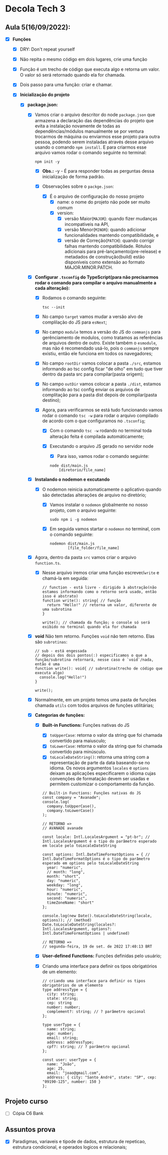 # Decola Tech 3

## Aula 5(16/09/2022):

- [x] **Funções**
  - [x] DRY: Don't repeat yourself
  - [x] Não repita o mesmo código em dois lugares, crie uma função
  - [x] Função é um trecho de código que executa algo e retorna um valor. O valor só será retornado quando ela for chamada. 
  - [x] Dois passo para uma função: criar e chamar.

  - [x] **Inicialização do projeto**
    - [x] **package.json:**
      - [x] Vamos criar o arquivo descritor do node `package.json` que armazena a declaração das dependências do projeto que evita a instalação novamente de todas as dependências/módulos manualmente se por ventura trocarmos de máquina ou enviarmos esse projeto para outra pessoa, podendo serem instaladas através desse arquivo usando o comando `npm install`. E para criarmos esse arquivo vamos rodar o comando seguinte no terminal:

        ```
        npm init -y
        ```
        -[x] **Obs.:** -y - É para responder todas as perguntas dessa inicialização de forma padrão.
    
        - [x] Observações sobre o `packge.json`:
          - [x] É o arquivo de configuração do nosso projeto
            - [x] name: o nome do projeto não pode ser muito comum
            - [x] version: 
              - [x] versão Maior(`MAJOR`): quando fizer mudanças incompatíveis na API,
              - [x] versão Menor(`MINOR`): quando adicionar funcionalidades mantendo compatibilidade, e
              - [x] versão de Correção(`PATCH`): quando corrigir falhas mantendo compatibilidade. Rótulos adicionais para pré-lançamento(pre-release) e metadados de construção(build) estão disponíveis como extensão ao formato MAJOR.MINOR.PATCH.  

      - [x] **Configurar `.tsconfig` do TypeScript(para não precisarmos rodar o comando para compilar o arquivo manualmente a cada alteração):**
        - [x] Rodamos o comando seguinte:

          ``` 
          tsc --init
          ```

        - [x] No campo `target` vamos mudar a versão alvo de complilação do JS para `esNext`;

        - [x] No campo `module` temos a versão do JS do `commanjs` para gerênciamento de modulos, como tratamos as referências de arquivos dentro de outro. 
        Existe também o `esmodule`, mas não é recomendado usá-lo, pois o `commanjs` sempre existiu, então ele funciona em todos os navegadores;

        - [x] No campo `rootDir` vamos colocar a pasta `./src`, estamos informando ao tsc config ficar "de olho" em tudo que tiver dentro da pasta src para compilar(pasta origem);

        - [x] No campo `outDir` vamos colocar a pasta `./dist`, estamos informando ao tsc config enviar os arquivos de complitação para a pasta dist depois de compilar(pasta destino);

        - [x] Agora, para verificarmos se está tudo funcionando vamos rodar o comando `tsc -w` para rodar o arquivo compilado de acordo com o que configuramos no `.tsconfig`;
          - [x] Com o comando `tsc -w` rodando no terminal toda alteração feita é compilada automáticamente;

          - [x] Executando o arquivo JS gerado no servidor node
            - [x] Para isso, vamos rodar o comando seguinte:

            ``` 
            node dist/main.js
                [diretorio/file_name]
            ```

      - [x] **Instalando o nodemon e excutando**
        - [x] O nodemon reinicia automaticamente o aplicativo quando são detectadas alterações de arquivo no diretório;
          - [x] Vamos instalar o `nodemon` globalmente no nosso projeto, com o arquivo seguinte:
        
            ```
            sudo npm i -g nodemon
            ```
          - [x] Em seguida vamos startar o `nodemon` no terminal, com o comando seguinte:
      
            ```
            nodemon dist/main.js 
                    [file_folder/file_name]
            ```

      - [x] Agora, dentro da pasta `src` vamos criar o arquivo `function.ts`.
        
        - [x] Nesse arquivo iremos criar uma função escrever/`write` e chamá-la em seguida:

          ``` TS
          // function - está livre - dirigido à abstração(não estamos informando como o retorno será usado, então isso é abstrato)
          function write(): string{ // função
            return "Hello!" // retorna um valor, diferente de uma subrotina
          }

          write(); // chamada da função; o console só será exibido no terminal quando ela for chamada
          ```
        
      - [x] **void** Não tem retorno. Funções `void` não tem retorno. Elas são `subrotinas`:

        ``` TS
        // sub - está engessada
        // depois dos dois pontos(:) especificamos o que a função/subrotina retornará, nesse caso é `void`/nada, então é uma 
        function write(): void{ // subrotina(trecho de código que executa algo)
          console.log("Hello!")
        }

        write();
        ```

      - [x] Normalmente, em um projeto temos uma pasta de funções chamada `utils` com todos arquivos de funções utilitárias;

      - [x] **Categorias de funções:**
        - [x] **Built-in Functions:** Funções nativas do JS 
          - [x] `toUpperCase`: retorna o valor da string que foi chamada convertido para maiusculo;
          - [x] `toLowerCase`: retorna o valor da string que foi chamada convertido para minúsculo.
          - [x] `toLocaleDateString()`: retorna uma string com a representação de parte da data baseando-se no idioma. Os novos argumentos `locales` e `options` deixam as aplicações especificarem o idioma cujas convenções de formatação devem ser usadas e permitem customizar o comportamento da função. 
          
          ``` TS
          // Built-in Functions: Funções nativas do JS
          const company = "Avanade";
          console.log(
            company.toUpperCase(),
            company.toLowerCase()
          );

          // RETORNO => 
          // AVANADE avanade
          ```

          ``` TS
          const locale: Intl.LocalesArgument = "pt-br"; // Intl.LocalesArgument é o tipo do parâmetro esperado em locale pelo toLocaleDateString 

          const options: Intl.DateTimeFormatOptions = { // Intl.DateTimeFormatOptions é o tipo do parâmetro esperado em options pelo toLocaleDateString 
            year: "numeric",
            // month: "long",
            month: "short",
            day: "numeric",
            weekday: "long",
            hour: "numeric",
            minute: "numeric",
            second: "numeric",
            timeZoneName: "short"
          };

          console.log(new Date().toLocaleDateString(locale, options)); // (method) Date.toLocaleDateString(locales?: Intl.LocalesArgument, options?: Intl.DateTimeFormatOptions | undefined)

          // RETORNO => 
          // segunda-feira, 19 de set. de 2022 17:40:13 BRT
          ```

        - [x] **User-defined Functions:** Funções definidas pelo usuário;

        - [x] Criando uma interface para definir os tipos obrigatórios de um elemento:
          
          ``` TS
          // criando uma interface para definir os tipos obrigatórios de um elemento
          type addressType = {
            city: string;
            state: string;
            cep: string
            number: number;
            complement?: string; // ? parâmetro opcional
          };

          type userType = {
            name: string;
            age: number;
            email: string; 
            address: addressType;
            cpf?: string; // ? parâmetro opcional
          };

          const user: userType = {
            name: "João",
            age: 25,
            email: "joao@gmail.com",
            address: { city: "Santo André", state: "SP", cep: "09190-125", number: 150 }
          };
          ```

## Projeto curso

- [ ] Cópia C6 Bank

## Assuntos prova 

- [x] Paradigmas, variaveis e tipode de dados, estrutura de repeticao, estrutura condicional, e operados logicos e relacionais;
